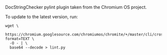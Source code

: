 DocStringChecker pylint plugin taken from the Chromium OS project.

To update to the latest version, run:
```
wget \
  https://chromium.googlesource.com/chromiumos/chromite/+/master/cli/cros/lint.py?format=TEXT \
  -O - | \
  base64 --decode > lint.py
```

